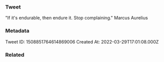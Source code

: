 ### Tweet
"If it's endurable, then endure it. Stop complaining." Marcus Aurelius

### Metadata
Tweet ID: 1508851764614869006
Created At: 2022-03-29T17:01:08.000Z

### Related

